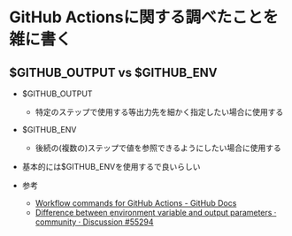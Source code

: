 # GitHub Actionsに関する調べたことを雑に書く

## $GITHUB_OUTPUT vs $GITHUB_ENV

- $GITHUB_OUTPUT
  - 特定のステップで使用する等出力先を細かく指定したい場合に使用する
- $GITHUB_ENV
  - 後続の(複数の)ステップで値を参照できるようにしたい場合に使用する
- 基本的には$GITHUB_ENVを使用するで良いらしい

- 参考
  - [Workflow commands for GitHub Actions - GitHub Docs](https://docs.github.com/en/actions/using-workflows/workflow-commands-for-github-actions#setting-an-environment-variable)
  - [Difference between environment variable and output parameters · community · Discussion #55294](https://github.com/orgs/community/discussions/55294)